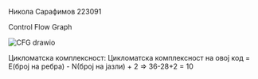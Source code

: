 Никола Сарафимов 223091

Control Flow Graph

![CFG drawio](https://github.com/nikolasarafimov/SI_2024_lab2_223091/assets/134642898/1b1d0057-5eda-48d6-aa4a-61d6c26860ce)

Цикломатска комплексност:
Цикломатска комплексност на овој код = Е(број на ребра) - N(број на јазли) + 2 => 36-28+2 = 10

